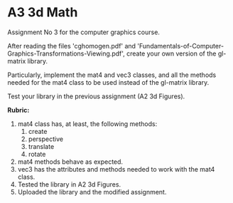 # A3 3d Math

Assignment No 3 for the computer graphics course. 

After reading the files 'cghomogen.pdf' and 'Fundamentals-of-Computer-Graphics-Transformations-Viewing.pdf', create your own version of the gl-matrix library. 

Particularly, implement the mat4 and vec3 classes, and all the methods needed for the mat4 class to be used instead of the gl-matrix library.

Test your library in the previous assignment (A2 3d Figures).

**Rubric:**

1. mat4 class has, at least, the following methods:
    1. create
    2. perspective
    3. translate
    4. rotate
2. mat4 methods behave as expected.
3. vec3 has the attributes and methods needed to work with the mat4 class.
4. Tested the library in A2 3d Figures.
5. Uploaded the library and the modified assignment.